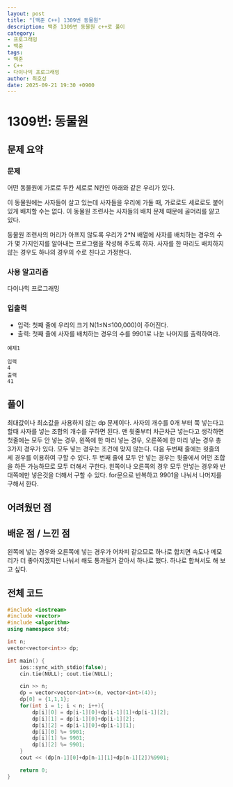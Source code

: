 ```yaml
---
layout: post
title: "[백준 C++] 1309번 동물원"
description: 백준 1309번 동물원 c++로 풀이
category:
- 프로그래밍
- 백준
tags:
- 백준
- C++
- 다이나믹 프로그래밍
author: 최호성
date: 2025-09-21 19:30 +0900
---
```

# 1309번: 동물원

## 문제 요약
### 문제
어떤 동물원에 가로로 두칸 세로로 N칸인 아래와 같은 우리가 있다.



이 동물원에는 사자들이 살고 있는데 사자들을 우리에 가둘 때, 가로로도 세로로도 붙어 있게 배치할 수는 없다. 이 동물원 조련사는 사자들의 배치 문제 때문에 골머리를 앓고 있다.

동물원 조련사의 머리가 아프지 않도록 우리가 2*N 배열에 사자를 배치하는 경우의 수가 몇 가지인지를 알아내는 프로그램을 작성해 주도록 하자. 사자를 한 마리도 배치하지 않는 경우도 하나의 경우의 수로 친다고 가정한다.

### 사용 알고리즘
다이나믹 프로그래밍

### 입출력
- 입력: 첫째 줄에 우리의 크기 N(1≤N≤100,000)이 주어진다.
- 출력: 첫째 줄에 사자를 배치하는 경우의 수를 9901로 나눈 나머지를 출력하여라.
```
예제1

입력
4
출력
41
```
## 풀이
최대값이나 최소값을 사용하지 않는 dp 문제이다. 사자의 개수를 0개 부터 쭉 넣는다고 할때 사자를 넣는 조합의 개수를 구하면 된다. 맨 윗줄부터 차근차근 넣는다고 생각하면 첫줄에는 모두 안 넣는 경우, 왼쪽에 한 마리 넣는 경우, 오른쪽에 한 마리 넣는 경우 총 3가지 경우가 있다. 모두 넣는 경우는 조건에 맞지 않는다. 다음 두번째 줄에는 윗줄의 세 경우를 이용하여 구할 수 있다. 두 번째 줄에 모두 안 넣는 경우는 윗줄에서 어떤 조합을 하든 가능하므로 모두 더해서 구한다. 왼쪽이나 오른쪽의 경우 모두 안넣는 경우와 반대쪽에만 넣은것을 더해서 구할 수 있다. for문으로 반복하고 9901을 나눠서 나머지를 구해서 한다.

## 어려웠던 점


## 배운 점 / 느낀 점
왼쪽에 넣는 경우와 오른쪽에 넣는 경우가 어차피 같으므로 하나로 합치면 속도나 메모리가 더 좋아지겠지만 나눠서 해도 통과될거 같아서 하나로 했다. 하나로 합쳐서도 해 보고 싶다.

## 전체 코드
```cpp
#include <iostream>
#include <vector>
#include <algorithm>
using namespace std;

int n;
vector<vector<int>> dp;

int main() {
    ios::sync_with_stdio(false);
    cin.tie(NULL); cout.tie(NULL);

    cin >> n;
    dp = vector<vector<int>>(n, vector<int>(4));
    dp[0] = {1,1,1};
    for(int i = 1; i < n; i++){
        dp[i][0] = dp[i-1][0]+dp[i-1][1]+dp[i-1][2];
        dp[i][1] = dp[i-1][0]+dp[i-1][2];
        dp[i][2] = dp[i-1][0]+dp[i-1][1];
        dp[i][0] %= 9901;
        dp[i][1] %= 9901;
        dp[i][2] %= 9901;
    }
    cout << (dp[n-1][0]+dp[n-1][1]+dp[n-1][2])%9901;

    return 0;
}
```
